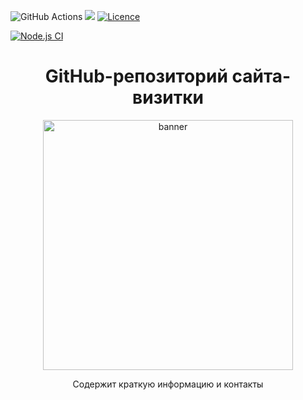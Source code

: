 ![GitHub Actions](https://img.shields.io/badge/github%20actions-%232671E5.svg?style=for-the-badge&logo=githubactions&logoColor=white)
![](https://img.shields.io/badge/cloudflare%20pages-F38020?style=for-the-badge&logo=cloudflare&logoColor=white)
[![Licence](https://img.shields.io/github/license/Copysiper/copysiper.github.io?style=for-the-badge)](./LICENSE)

[![Node.js CI](https://github.com/Hekzory/newPersonalPage/actions/workflows/node.js.yml/badge.svg)](https://github.com/Hekzory/newPersonalPage/actions/workflows/node.js.yml)

<h1 align="center">
GitHub-репозиторий сайта-визитки
</h1>

<p align="center">
<img height="400" src="https://tsv.one/preview.png" alt="banner">
</p>

<p align="center">
Содержит краткую информацию и контакты
</p>
